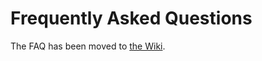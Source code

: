 # Frequently Asked Questions

The FAQ has been moved to [the Wiki](https://github.com/MorsGames/sm64plus/wiki/Frequently-Asked-Questions).
